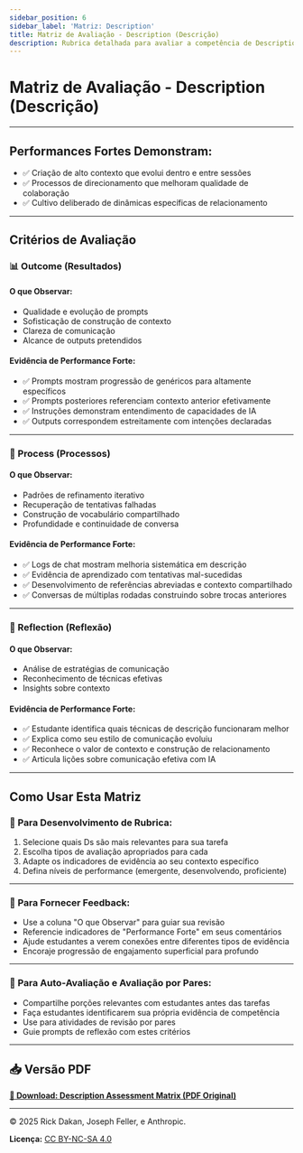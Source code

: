 ```yaml
---
sidebar_position: 6
sidebar_label: 'Matriz: Description'
title: Matriz de Avaliação - Description (Descrição)
description: Rubrica detalhada para avaliar a competência de Description dos estudantes.
---
```


# Matriz de Avaliação - Description (Descrição)

---

## Performances Fortes Demonstram:

- ✅ Criação de alto contexto que evolui dentro e entre sessões
- ✅ Processos de direcionamento que melhoram qualidade de colaboração
- ✅ Cultivo deliberado de dinâmicas específicas de relacionamento

---

## Critérios de Avaliação

### 📊 Outcome (Resultados)

#### **O que Observar:**

- Qualidade e evolução de prompts
- Sofisticação de construção de contexto
- Clareza de comunicação
- Alcance de outputs pretendidos

#### **Evidência de Performance Forte:**

- ✅ Prompts mostram progressão de genéricos para altamente específicos
- ✅ Prompts posteriores referenciam contexto anterior efetivamente
- ✅ Instruções demonstram entendimento de capacidades de IA
- ✅ Outputs correspondem estreitamente com intenções declaradas

---

### 🔄 Process (Processos)

#### **O que Observar:**

- Padrões de refinamento iterativo
- Recuperação de tentativas falhadas
- Construção de vocabulário compartilhado
- Profundidade e continuidade de conversa

#### **Evidência de Performance Forte:**

- ✅ Logs de chat mostram melhoria sistemática em descrição
- ✅ Evidência de aprendizado com tentativas mal-sucedidas
- ✅ Desenvolvimento de referências abreviadas e contexto compartilhado
- ✅ Conversas de múltiplas rodadas construindo sobre trocas anteriores

---

### 💭 Reflection (Reflexão)

#### **O que Observar:**

- Análise de estratégias de comunicação
- Reconhecimento de técnicas efetivas
- Insights sobre contexto

#### **Evidência de Performance Forte:**

- ✅ Estudante identifica quais técnicas de descrição funcionaram melhor
- ✅ Explica como seu estilo de comunicação evoluiu
- ✅ Reconhece o valor de contexto e construção de relacionamento
- ✅ Articula lições sobre comunicação efetiva com IA

---

## Como Usar Esta Matriz

### 📝 Para Desenvolvimento de Rubrica:

1. Selecione quais Ds são mais relevantes para sua tarefa
2. Escolha tipos de avaliação apropriados para cada
3. Adapte os indicadores de evidência ao seu contexto específico
4. Defina níveis de performance (emergente, desenvolvendo, proficiente)

---

### 💬 Para Fornecer Feedback:

- Use a coluna "O que Observar" para guiar sua revisão
- Referencie indicadores de "Performance Forte" em seus comentários
- Ajude estudantes a verem conexões entre diferentes tipos de evidência
- Encoraje progressão de engajamento superficial para profundo

---

### 👥 Para Auto-Avaliação e Avaliação por Pares:

- Compartilhe porções relevantes com estudantes antes das tarefas
- Faça estudantes identificarem sua própria evidência de competência
- Use para atividades de revisão por pares
- Guie prompts de reflexão com estes critérios

---

## 📥 Versão PDF

**[📄 Download: Description Assessment Matrix (PDF Original)](/pdf/matrizes-avaliacao/Description_assessment_matrix.pdf)**

---

© 2025 Rick Dakan, Joseph Feller, e Anthropic.

**Licença:** [CC BY-NC-SA 4.0](https://creativecommons.org/licenses/by-nc-sa/4.0/)

